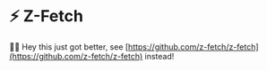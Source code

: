 # ⚡ Z-Fetch

🙋‍♂️ Hey this just got better, see [https://github.com/z-fetch/z-fetch](https://github.com/z-fetch/z-fetch) instead!
